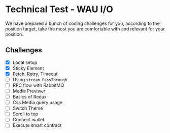 # Technical Test - WAU I/O #


We have prepared a bunch of coding challenges for you, according to the position target, take the most you are comfortable with and relevant for your position.


## Challenges ##

- [x] Local setup
- [x] Sticky Element
- [x] Fetch, Retry, Timeout
- [ ] Using `stream.PassThrough`
- [ ] RPC flow with RabbitMQ
- [ ] Media Previwer
- [ ] Basics of Redux
- [ ] Css Media query usage
- [ ] Switch Theme
- [ ] Scroll to top
- [ ] Connect wallet
- [ ] Execute smart contract